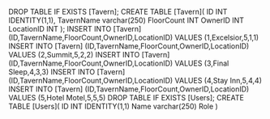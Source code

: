 DROP TABLE IF EXISTS [Tavern];
CREATE TABLE [Tavern](
    ID INT IDENTITY(1,1),
    TavernName varchar(250)
    FloorCount INT
    OwnerID INT
    LocationID INT
);
INSERT INTO [Tavern] (ID,TavernName,FloorCount,OwnerID,LocationID)
VALUES (1,Excelsior,5,1,1)
INSERT INTO [Tavern] (ID,TavernName,FloorCount,OwnerID,LocationID)
VALUES (2,Summit,5,2,2)
INSERT INTO [Tavern] (ID,TavernName,FloorCount,OwnerID,LocationID)
VALUES (3,Final Sleep,4,3,3)
INSERT INTO [Tavern] (ID,TavernName,FloorCount,OwnerID,LocationID)
VALUES (4,Stay Inn,5,4,4)
INSERT INTO [Tavern] (ID,TavernName,FloorCount,OwnerID,LocationID)
VALUES (5,Hotel Motel,5,5,5)
DROP TABLE IF EXISTS [Users];
CREATE TABLE [Users](
    ID INT IDENTITY(1,1)
    Name varchar(250)
    Role
)